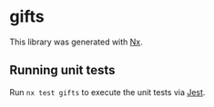 # gifts

This library was generated with [Nx](https://nx.dev).

## Running unit tests

Run `nx test gifts` to execute the unit tests via [Jest](https://jestjs.io).
